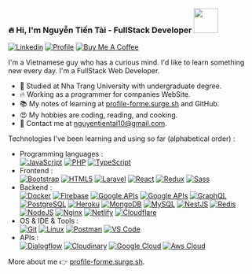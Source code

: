 ###  🔥 Hi, I'm Nguyễn Tiến Tài - FullStack Developer  <a href="https://profile-forme.surge.sh" target="_blank"><img src="https://res.cloudinary.com/ecommerce2021/image/upload/v1659065987/avatar/logo_begsn1.png" width="50"></a>
[![Linkedin](https://img.shields.io/badge/-LinkedIn-blue?style=flat&logo=Linkedin&logoColor=white&link=https://www.linkedin.com/in/dinhanhthi/)](https://www.linkedin.com/in/tai-nguyen-tien-787545213/)
[![Profile](https://img.shields.io/badge/-My%20Notes-009e22?style=flat&logo=data:image/png;base64,iVBORw0KGgoAAAANSUhEUgAAAA4AAAARCAQAAABHwVUUAAAAxklEQVQYlYWROw6BQRSFp1LRW4BaqUCswAJsQYJoJDQsAI0VSIgIpUKjIgqxAIlGoSXexPNz+ecvMDi3uvnmzD0zVymFkwI9ui/Vo4JH4SDEhE9diSkCZMkzZ0Wblq6pwBspJdcGWUgzJEqDOk3S1DTES5IyGwbi37FmL0eqNnQToc+RMQkZkCVHnI4NXYQZcZZmz/ZZOy429JGhJIHepQP5ZeKn/jr1zJMZWmkPZmi9c/ktUNCAtNP625kZ/tqKeuQtmvd5B5bhnUU8EVlfAAAAAElFTkSuQmCC&link=https://profile-forme.surge.sh)](https://profile-forme.surge.sh)
[![Buy Me A Coffee](https://img.shields.io/badge/-Buy%20Me%20A%20Coffee-db4c4c?style=flat&logo=buy-me-a-coffee&logoColor=ffffff&link=https://ko-fi.com/tientainguyen)](https://ko-fi.com/tientainguyen)

I'm a Vietnamese guy who has a curious mind. I'd like to learn something new every day. I'm a FullStack Web Developer.

- 🌱 Studied at Nha Trang University with undergraduate degree.
- 🔥 Working as a programmer for companies WebSite.
- 📚 My notes of learning at [profile-forme.surge.sh](https://profile-forme.vercel.app) and GitHub.
- 😍 My hobbies are coding, reading, and cooking.
- 💌 Contact me at [nguyentientai10@gmail.com](mailto:nguyentientai10@gmail.com).

Technologies I've been learning and using so far (alphabetical order) :

- Programming languages : <br />
    [![JavaScript](https://img.shields.io/badge/-JavaScript-eee?style=flat-square&logo=javascript&logoColor=DD9C25)](https://profile-forme.vercel.app)
    <!-- [![R Lang](https://img.shields.io/badge/-R%20Lang-eee?style=flat-square&logo=r&logoColor=276dc3)](https://profile-forme.vercel.app) -->
    <!-- [![Ruby](http://img.shields.io/badge/-Ruby-eee?style=flat-square&logo=ruby&logoColor=CC342D)](https://profile-forme.vercel.app) -->
    [![PHP](http://img.shields.io/badge/-PHP-eee?style=flat-square&logo=php&logoColor=4951aa)](https://profile-forme.vercel.app)
    [![TypeScript](http://img.shields.io/badge/-TypeScript-eee?style=flat-square&logo=typescript&logoColor=3178C6)](https://profile-forme.vercel.app)
- Frontend : <br />
    [![Bootstrap](http://img.shields.io/badge/-Bootstrap-eee?style=flat-square&logo=bootstrap&logoColor=563D7C)](https://profile-forme.vercel.app)
    [![HTML5](http://img.shields.io/badge/-HTML5-eee?style=flat-square&logo=html5&logoColor=E34F26)](https://profile-forme.vercel.app)
    [![Laravel](https://img.shields.io/badge/-Laravel-eee?style=flat-square&logo=laravel&logoColor=fb503b)](https://profile-forme.vercel.app)
    [![React](https://img.shields.io/badge/-React-eee?style=flat-square&logo=react&logoColor=0088cc)](https://profile-forme.vercel.app)
    [![Redux](https://img.shields.io/badge/-Redux-eee?style=flat-square&logo=redux&logoColor=9932CC)](https://profile-forme.vercel.app)
    [![Sass](https://img.shields.io/badge/-SASS-eee?style=flat-square&logo=sass&logoColor=CC6699)](https://profile-forme.vercel.app)
- Backend : <br />
    [![Docker](https://img.shields.io/badge/-Docker-eee?style=flat-square&logo=docker&logoColor=2496ed)](https://profile-forme.vercel.app)
    [![Firebase](https://img.shields.io/badge/-Firebase-EEE?style=flat-square&logo=firebase&logoColor=FFCA28)](https://profile-forme.vercel.app)
    [![Google APIs](http://img.shields.io/badge/-Google%20APIs-eee?style=flat-square&logo=google&logoColor=4285F4)](https://profile-forme.vercel.app)
    [![Google APIs](http://img.shields.io/badge/-Facebook%20APIs-eee?style=flat-square&logo=facebook&logoColor=4285F4)](https://profile-forme.vercel.app)
    [![GraphQL](https://img.shields.io/badge/-GraphQL-eee?style=flat-square&logo=graphql&logoColor=E10098)](https://profile-forme.vercel.app)
    [![PostgreSQL](https://img.shields.io/badge/-PostgreSQL-eee?style=flat-square&logo=postgresql&logoColor=0273B7)](https://profile-forme.vercel.app)
    [![Heroku](https://img.shields.io/badge/-Heroku-eee?style=flat-square&logo=heroku&logoColor=430098)](https://profile-forme.vercel.app)
    [![MongoDB](https://img.shields.io/badge/-MongoDB-eee?style=flat-square&logo=mongodb&logoColor=47A248)](https://profile-forme.vercel.app)
    [![MySQL](http://img.shields.io/badge/-MySQL-eee?style=flat-square&logo=mysql&logoColor=4479A1)](https://profile-forme.vercel.app)
    [![NestJS](https://img.shields.io/badge/-NestJS-eee?style=flat-square&logo=nestjs&logoColor=E0234E)](https://profile-forme.vercel.app)
    [![Redis](https://img.shields.io/badge/-Redis-eee?style=flat-square&logo=redis&logoColor=E0234E)](https://profile-forme.vercel.app)
    [![NodeJS](http://img.shields.io/badge/-NodeJS-eee?style=flat-square&logo=data:image/png;base64,iVBORw0KGgoAAAANSUhEUgAAAA4AAAAOCAMAAAAolt3jAAAAgVBMVEUzmTMzkTM0mDQslSwtlS00mzQAAAA7nTsymDIzmDMwmDAymTIzmDMzmTMzmDMzmDMzlzM0mTQzmTMzmTMzmTMzmTMzmTM0mjQ1nDUxlzEymDIzmTMzmTMzmTMzmTMzmTMwlzAzmTMzmTMzmTMzmTMzmTMzmTM0mTQzmTMzmTP///8ybrFJAAAAKXRSTlMAAAAAAAAAAAAAAA9RxlIRBjSR6/7vmzkIAyd21Nt8JwMauPwrKvlQxcV6L9IAAABUSURBVAjXY2RgZGTkYGQEUl8ZwUx2EAUSZfz0jVESSPEygMAXkIgiIyMbAwT8+v+fUeU/jAfkMzKqMjLDuX//k8ZFMwrNIjRnoDkS7AUZxqcQLwAA4+0cex8ENfMAAAAASUVORK5CYII=)](https://profile-forme.vercel.apph)
    [![Nginx](https://img.shields.io/badge/-Nginx-eee?style=flat-square&logo=nginx&logoColor=47A248)](https://profile-forme.vercel.app)
    [![Netlify](https://img.shields.io/badge/-Netlify-eee?style=flat-square&logo=netlify&logoColor=9ef9e0)](https://profile-forme.vercel.app)
    [![Cloudflare](https://img.shields.io/badge/-Cloudflare-eee?style=flat-square&logo=cloudflare&logoColor=E34F26)](https://profile-forme.vercel.app)
- OS & IDE & Tools : <br />
    [![Git](http://img.shields.io/badge/-Git-eee?style=flat-square&logo=git&logoColor=F05032)](https://profile-forme.vercel.app)
    [![Linux](http://img.shields.io/badge/-Linux-eee?style=flat-square&logo=linux&logoColor=D67A10)](https://profile-forme.vercel.app)
    [![Postman](http://img.shields.io/badge/-Postman-eee?style=flat-square&logo=postman&logoColor=FF6C37)](https://profile-forme.vercel.app)
    [![VS Code](http://img.shields.io/badge/-VS%20Code-eee?style=flat-square&logo=visual-studio-code&logoColor=007ACC)](https://profile-forme.vercel.app)
- APIs : <br />
    [![Dialogflow](http://img.shields.io/badge/-Dialogflow-eee?style=flat-square&logo=dialogflow&logoColor=FF9800)](https://profile-forme.vercel.app)
    [![Cloudinary](http://img.shields.io/badge/-Cloudinary-eee?style=flat-square&logo=google-cloud&logoColor=4285F4)](https://profile-forme.vercel.app)
    [![Google Cloud](https://img.shields.io/badge/-Google%20Cloud-eee?style=flat-square&logo=google-cloud&logoColor=4285F4)](https://profile-forme.vercel.app/)
    [![Aws Cloud](https://img.shields.io/badge/-Aws%20Cloud-eee?style=flat-square&logo=google-cloud&logoColor=FF6C37)](https://profile-forme.vercel.app/)


More about me 👉 [profile-forme.surge.sh](https://profile-forme.vercel.app).
